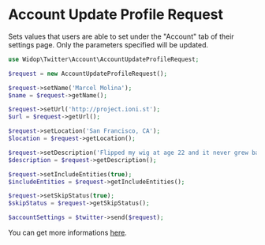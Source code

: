 # Account Update Profile Request

Sets values that users are able to set under the "Account" tab of their settings page. Only the parameters specified
will be updated.

``` php
use Widop\Twitter\Account\AccountUpdateProfileRequest;

$request = new AccountUpdateProfileRequest();

$request->setName('Marcel Molina');
$name = $request->getName();

$request->setUrl('http://project.ioni.st');
$url = $request->getUrl();

$request->setLocation('San Francisco, CA');
$location = $request->getLocation();

$request->setDescription('Flipped my wig at age 22 and it never grew back. Also: I work at Twitter.');
$description = $request->getDescription();

$request->setIncludeEntities(true);
$includeEntities = $request->getIncludeEntities();

$request->setSkipStatus(true);
$skipStatus = $request->getSkipStatus();

$accountSettings = $twitter->send($request);
```

You can get more informations [here](https://dev.twitter.com/docs/api/1.1/post/account/update_profile).
